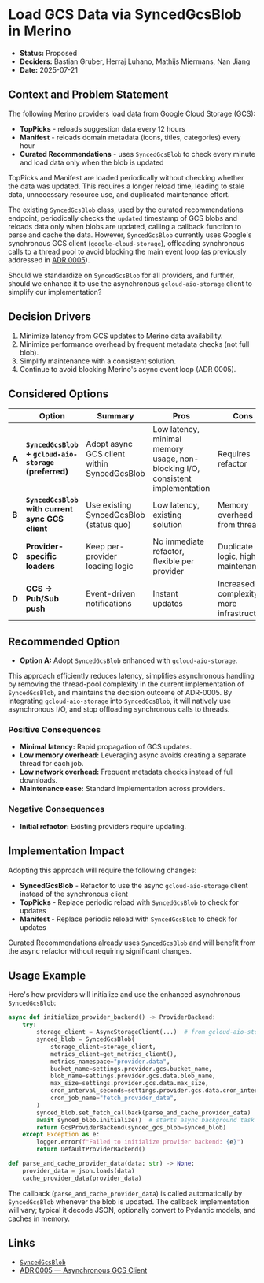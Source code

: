 # Load GCS Data via SyncedGcsBlob in Merino

* **Status:** Proposed
* **Deciders:** Bastian Gruber, Herraj Luhano, Mathijs Miermans, Nan Jiang
* **Date:** 2025-07-21

## Context and Problem Statement

The following Merino providers load data from Google Cloud Storage (GCS):
- **TopPicks** - reloads suggestion data every 12 hours
- **Manifest** - reloads domain metadata (icons, titles, categories) every hour
- **Curated Recommendations** - uses `SyncedGcsBlob` to check every minute and load data only when the blob is updated

TopPicks and Manifest are loaded periodically without checking whether the data was updated. This requires a longer reload time, leading to stale data, unnecessary resource use, and duplicated maintenance effort.

The existing `SyncedGcsBlob` class, used by the curated recommendations endpoint, periodically checks the `updated` timestamp of GCS blobs and reloads data only when blobs are updated, calling a callback function to parse and cache the data. However, `SyncedGcsBlob` currently uses Google's synchronous GCS client (`google-cloud-storage`), offloading synchronous calls to a thread pool to avoid blocking the main event loop (as previously addressed in [ADR 0005](adr/0005-asynchronous-gcs-client.md)).

Should we standardize on `SyncedGcsBlob` for all providers, and further, should we enhance it to use the asynchronous `gcloud-aio-storage` client to simplify our implementation?

## Decision Drivers

1. Minimize latency from GCS updates to Merino data availability.
2. Minimize performance overhead by frequent metadata checks (not full blob).
3. Simplify maintenance with a consistent solution.
4. Continue to avoid blocking Merino's async event loop (ADR 0005).

## Considered Options

|       | Option                                                   | Summary                                     | Pros                                             | Cons                                      |
| ----- | -------------------------------------------------------- | ------------------------------------------- | ------------------------------------------------ | ----------------------------------------- |
| **A** | **`SyncedGcsBlob` + `gcloud-aio-storage` (preferred)**   | Adopt async GCS client within SyncedGcsBlob | Low latency, minimal memory usage, non-blocking I/O, consistent implementation | Requires refactor    |
| **B** | **`SyncedGcsBlob` with current sync GCS client**         | Use existing SyncedGcsBlob (status quo)    | Low latency, existing solution | Memory overhead from threads    |
| **C** | **Provider-specific loaders**                            | Keep per-provider loading logic            | No immediate refactor, flexible per provider     | Duplicate logic, higher maintenance      |
| **D** | **GCS → Pub/Sub push**                                   | Event-driven notifications                 | Instant updates                                  | Increased complexity, more infrastructure |

## Recommended Option

* **Option A:** Adopt `SyncedGcsBlob` enhanced with `gcloud-aio-storage`.

This approach efficiently reduces latency, simplifies asynchronous handling by removing the thread-pool complexity in the current implementation of `SyncedGcsBlob`, and maintains the decision outcome of ADR-0005.
By integrating `gcloud-aio-storage` into `SyncedGcsBlob`, it will natively use asynchronous I/O, and stop offloading synchronous calls to threads.

### Positive Consequences

- **Minimal latency:** Rapid propagation of GCS updates.
- **Low memory overhead:** Leveraging async avoids creating a separate thread for each job.
- **Low network overhead:** Frequent metadata checks instead of full downloads.
- **Maintenance ease:** Standard implementation across providers.

### Negative Consequences

- **Initial refactor:** Existing providers require updating.

## Implementation Impact

Adopting this approach will require the following changes:
- **SyncedGcsBlob** - Refactor to use the async `gcloud-aio-storage` client instead of the synchronous client
- **TopPicks** - Replace periodic reload with `SyncedGcsBlob` to check for updates
- **Manifest** - Replace periodic reload with `SyncedGcsBlob` to check for updates

Curated Recommendations already uses `SyncedGcsBlob` and will benefit from the async refactor without requiring significant changes.

## Usage Example

Here's how providers will initialize and use the enhanced asynchronous `SyncedGcsBlob`:

```python
async def initialize_provider_backend() -> ProviderBackend:
    try:
        storage_client = AsyncStorageClient(...)  # from gcloud-aio-storage
        synced_blob = SyncedGcsBlob(
            storage_client=storage_client,
            metrics_client=get_metrics_client(),
            metrics_namespace="provider.data",
            bucket_name=settings.provider.gcs.bucket_name,
            blob_name=settings.provider.gcs.data.blob_name,
            max_size=settings.provider.gcs.data.max_size,
            cron_interval_seconds=settings.provider.gcs.data.cron_interval_seconds,  # How often 'updated' timestamp is checked
            cron_job_name="fetch_provider_data",
        )
        synced_blob.set_fetch_callback(parse_and_cache_provider_data)
        await synced_blob.initialize()  # starts async background task
        return GcsProviderBackend(synced_gcs_blob=synced_blob)
    except Exception as e:
        logger.error(f"Failed to initialize provider backend: {e}")
        return DefaultProviderBackend()

def parse_and_cache_provider_data(data: str) -> None:
    provider_data = json.loads(data)
    cache_provider_data(provider_data)
```

The callback (`parse_and_cache_provider_data`) is called automatically by `SyncedGcsBlob` whenever the blob is updated. The callback implementation will vary; typical it decode JSON, optionally convert to Pydantic models, and caches in memory.

## Links

* [`SyncedGcsBlob`](/merino/utils/synced_gcs_blob.py)
* [ADR 0005 — Asynchronous GCS Client](/docs/adr/0005-asynchronous-gcs-client.md)
